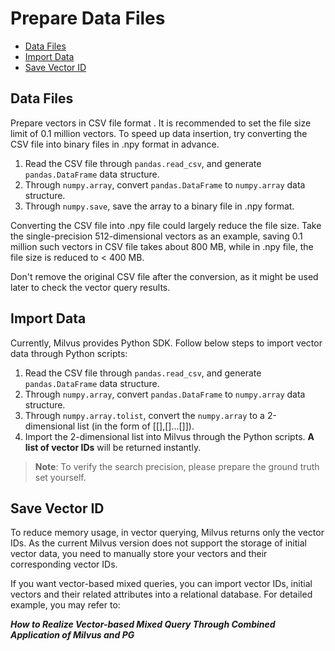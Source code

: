 # Prepare Data Files

- [Data Files](https://github.com/milvus-io/bootcamp/blob/master/docs/data_preparation/data_file_consideration.md#数据文件)
- [Import Data](https://github.com/milvus-io/bootcamp/blob/master/docs/data_preparation/data_file_consideration.md#数据导入)
- [Save Vector ID](https://github.com/milvus-io/bootcamp/blob/master/docs/data_preparation/data_file_consideration.md#保存向量-id)

## Data Files

Prepare vectors in CSV file format . It is recommended to set the file size limit of 0.1 million vectors. To speed up data insertion, try converting the CSV file into binary files in .npy format in advance.

1. Read the CSV file through `pandas.read_csv`, and generate `pandas.DataFrame` data structure.
2. Through `numpy.array`, convert `pandas.DataFrame` to `numpy.array` data structure.
3. Through `numpy.save`, save the array to a binary file in .npy format.

Converting the CSV file into .npy file could largely reduce the file size. Take the single-precision 512-dimensional vectors as an example, saving 0.1 million such vectors in CSV file takes about 800 MB, while in .npy file, the file size is reduced to < 400 MB.

Don't remove the original CSV file after the conversion, as it might be used later to check the vector query results. 

## Import Data

Currently, Milvus provides Python SDK. Follow below steps to import vector data through Python scripts: 

1. Read the CSV file through `pandas.read_csv`, and generate `pandas.DataFrame` data structure.
2. Through `numpy.array`, convert `pandas.DataFrame` to `numpy.array` data structure.
3. Through `numpy.array.tolist`, convert the `numpy.array` to a 2-dimensional list (in the form of [[],[]...[]]).
4. Import the 2-dimensional list into Milvus through the Python scripts. **A list of vector IDs** will be returned instantly. 

> **Note**: To verify the search precision, please prepare the ground truth set yourself.

## Save Vector ID

To reduce memory usage, in vector querying, Milvus returns only the vector IDs. As the current Milvus version does not support the storage of initial vector data, you need to manually store your vectors and their corresponding vector IDs.

If you want vector-based mixed queries, you can import vector IDs, initial vectors and their related attributes into a relational database. For detailed example, you may refer to:

***How to Realize Vector-based Mixed Query Through Combined Application of Milvus and PG***

